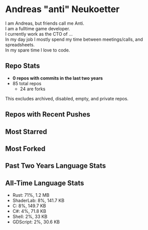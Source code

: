 
# Andreas "anti" Neukoetter

I am Andreas, but friends call me Anti.  
I am a fulltime game developer.  
I currently work as the CTO of ...  
In my day job I mostly spend my time between meetings/calls, and spreadsheets.  
In my spare time I love to code.  

## Repo Stats
- **0 repos with commits in the last two years**
- 85 total repos
  - 24 are forks

This excludes archived, disabled, empty, and private repos.

## Repos with Recent Pushes


## Most Starred


## Most Forked


## Past Two Years Language Stats


## All-Time Language Stats
- Rust: 71%, 1.2 MB
- ShaderLab: 8%, 141.7 KB
- C: 8%, 149.7 KB
- C#: 4%, 71.8 KB
- Shell: 2%, 33 KB
- GDScript: 2%, 30.6 KB

